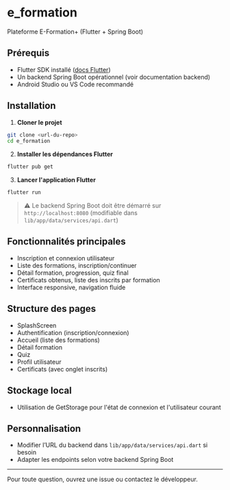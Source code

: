 # e_formation

Plateforme E-Formation+ (Flutter + Spring Boot)

## Prérequis

- Flutter SDK installé ([docs Flutter](https://docs.flutter.dev/get-started/install))
- Un backend Spring Boot opérationnel (voir documentation backend)
- Android Studio ou VS Code recommandé

## Installation

1. **Cloner le projet**

```bash
git clone <url-du-repo>
cd e_formation
```

2. **Installer les dépendances Flutter**

```bash
flutter pub get
```

3. **Lancer l'application Flutter**

```bash
flutter run
```

> ⚠️ Le backend Spring Boot doit être démarré sur `http://localhost:8080` (modifiable dans `lib/app/data/services/api.dart`)

## Fonctionnalités principales

- Inscription et connexion utilisateur
- Liste des formations, inscription/continuer
- Détail formation, progression, quiz final
- Certificats obtenus, liste des inscrits par formation
- Interface responsive, navigation fluide

## Structure des pages

- SplashScreen
- Authentification (inscription/connexion)
- Accueil (liste des formations)
- Détail formation
- Quiz
- Profil utilisateur
- Certificats (avec onglet inscrits)

## Stockage local

- Utilisation de GetStorage pour l'état de connexion et l'utilisateur courant

## Personnalisation

- Modifier l’URL du backend dans `lib/app/data/services/api.dart` si besoin
- Adapter les endpoints selon votre backend Spring Boot

---

Pour toute question, ouvrez une issue ou contactez le développeur.
